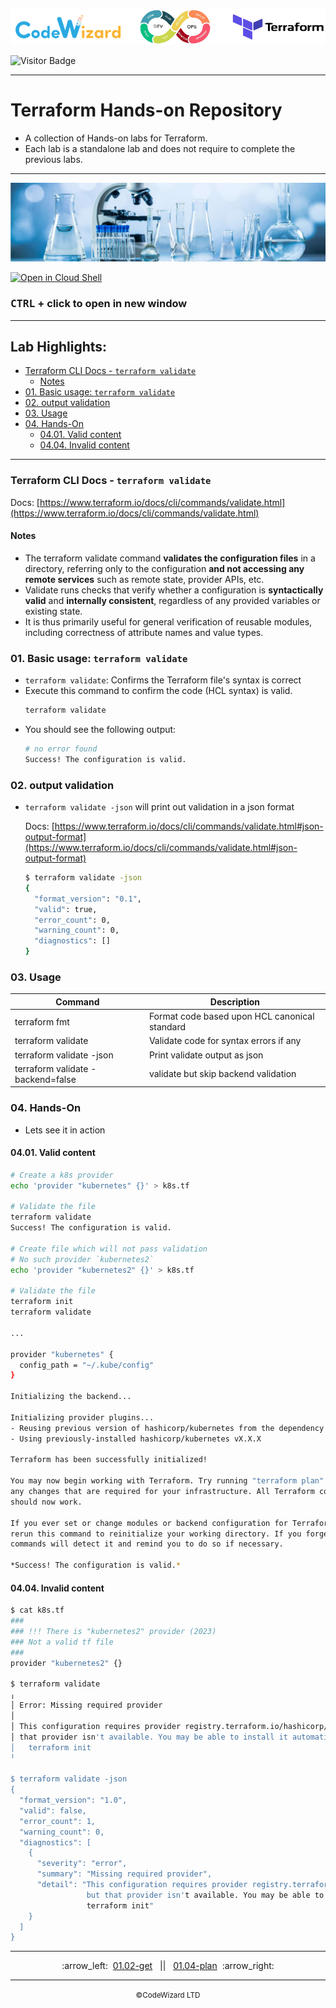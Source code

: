 ![](../../../resources/terraform-logos.png)

![Visitor Badge](https://visitor-badge.laobi.icu/badge?page_id=nirgeier)

---
<!-- omit from toc -->
# Terraform Hands-on Repository

- A collection of Hands-on labs for Terraform.
- Each lab is a standalone lab and does not require to complete the previous labs.

---

![](../../../resources/lab.jpg)

[![Open in Cloud Shell](https://gstatic.com/cloudssh/images/open-btn.svg)](https://console.cloud.google.com/cloudshell/editor?cloudshell_git_repo=https://github.com/nirgeier/TerraformLabs)

<!-- omit from toc -->
### **<kbd>CTRL</kbd> + click to open in new window**

<!-- inPage TOC start -->

---
<!-- omit from toc -->
## Lab Highlights:
- [Terraform CLI Docs - `terraform validate`](#terraform-cli-docs---terraform-validate)
  - [Notes](#notes)
- [01. Basic usage: `terraform validate`](#01-basic-usage-terraform-validate)
- [02. output validation](#02-output-validation)
- [03. Usage](#03-usage)
- [04. Hands-On](#04-hands-on)
  - [04.01. Valid content](#0401-valid-content)
  - [04.04. Invalid content](#0404-invalid-content)

---

<!-- inPage TOC end -->

### Terraform CLI Docs - `terraform validate`

Docs: [https://www.terraform.io/docs/cli/commands/validate.html](https://www.terraform.io/docs/cli/commands/validate.html)

#### Notes

- The terraform validate command **validates the configuration files** in a directory, referring only to the configuration **and not accessing any remote services** such as remote state, provider APIs, etc.
- Validate runs checks that verify whether a configuration is **syntactically valid** and **internally consistent**, regardless of any provided variables or existing state.
- It is thus primarily useful for general verification of reusable modules, including correctness of attribute names and value types.

### 01. Basic usage: `terraform validate`

- `terraform validate`: Confirms the Terraform file's syntax is correct
- Execute this command to confirm the code (HCL syntax) is valid.
  ```sh
  terraform validate
  ```
- You should see the following output:
  ```sh
  # no error found
  Success! The configuration is valid.
  ```

### 02. output validation

- `terraform validate -json` will print out validation in a json format

  Docs: [https://www.terraform.io/docs/cli/commands/validate.html#json-output-format](https://www.terraform.io/docs/cli/commands/validate.html#json-output-format)

  ```sh
  $ terraform validate -json
  {
    "format_version": "0.1",
    "valid": true,
    "error_count": 0,
    "warning_count": 0,
    "diagnostics": []
  }
  ```

### 03. Usage

| Command                           | Description                                   |
| --------------------------------- | --------------------------------------------- |
| terraform fmt                     | Format code based upon HCL canonical standard |
| terraform validate                | Validate code for syntax errors if any        |
| terraform validate -json          | Print validate output as json                 |
| terraform validate -backend=false | validate but skip backend validation          |

### 04. Hands-On

- Lets see it in action

#### 04.01. Valid content
```sh
# Create a k8s provider
echo 'provider "kubernetes" {}' > k8s.tf

# Validate the file
terraform validate
Success! The configuration is valid.

# Create file which will not pass validation
# No such provider `kubernetes2`
echo 'provider "kubernetes2" {}' > k8s.tf

# Validate the file
terraform init
terraform validate

...

provider "kubernetes" {
  config_path = "~/.kube/config"
}

Initializing the backend...

Initializing provider plugins...
- Reusing previous version of hashicorp/kubernetes from the dependency lock file
- Using previously-installed hashicorp/kubernetes vX.X.X

Terraform has been successfully initialized!

You may now begin working with Terraform. Try running "terraform plan" to see
any changes that are required for your infrastructure. All Terraform commands
should now work.

If you ever set or change modules or backend configuration for Terraform,
rerun this command to reinitialize your working directory. If you forget, other
commands will detect it and remind you to do so if necessary.

*Success! The configuration is valid.*
```

#### 04.04. Invalid content

```sh
$ cat k8s.tf
###
### !!! There is "kubernetes2" provider (2023)
### Not a valid tf file
### 
provider "kubernetes2" {}

$ terraform validate
╷
│ Error: Missing required provider
│ 
│ This configuration requires provider registry.terraform.io/hashicorp/kubernetes2, but
│ that provider isn't available. You may be able to install it automatically by running:
│   terraform init
╵

$ terraform validate -json
{
  "format_version": "1.0",
  "valid": false,
  "error_count": 1,
  "warning_count": 0,
  "diagnostics": [
    {
      "severity": "error",
      "summary": "Missing required provider",
      "detail": "This configuration requires provider registry.terraform.io/hashicorp/kubernetes2, 
                 but that provider isn't available. You may be able to install it automatically by running:
                 terraform init"
    }
  ]
}
```

<!-- navigation start -->

---

<div align="center">
:arrow_left:&nbsp;
  <a href="../01.02-get">01.02-get</a>
&nbsp;&nbsp;||&nbsp;&nbsp;  <a href="../01.04-plan">01.04-plan</a>
  &nbsp;:arrow_right:</div>

---

<div align="center">
  <small>&copy;CodeWizard LTD</small>
</div>
<!-- navigation end -->
